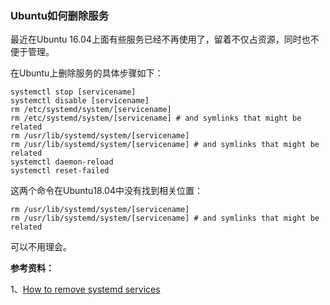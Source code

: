 ### Ubuntu如何删除服务

最近在Ubuntu 16.04上面有些服务已经不再使用了，留着不仅占资源，同时也不便于管理。

在Ubuntu上删除服务的具体步骤如下：

```
systemctl stop [servicename]
systemctl disable [servicename]
rm /etc/systemd/system/[servicename]
rm /etc/systemd/system/[servicename] # and symlinks that might be related
rm /usr/lib/systemd/system/[servicename] 
rm /usr/lib/systemd/system/[servicename] # and symlinks that might be related
systemctl daemon-reload
systemctl reset-failed
```

这两个命令在Ubuntu18.04中没有找到相关位置：

```
rm /usr/lib/systemd/system/[servicename] 
rm /usr/lib/systemd/system/[servicename] # and symlinks that might be related
```

可以不用理会。



**参考资料：**

1、[How to remove systemd services](https://superuser.com/questions/513159/how-to-remove-systemd-services)



